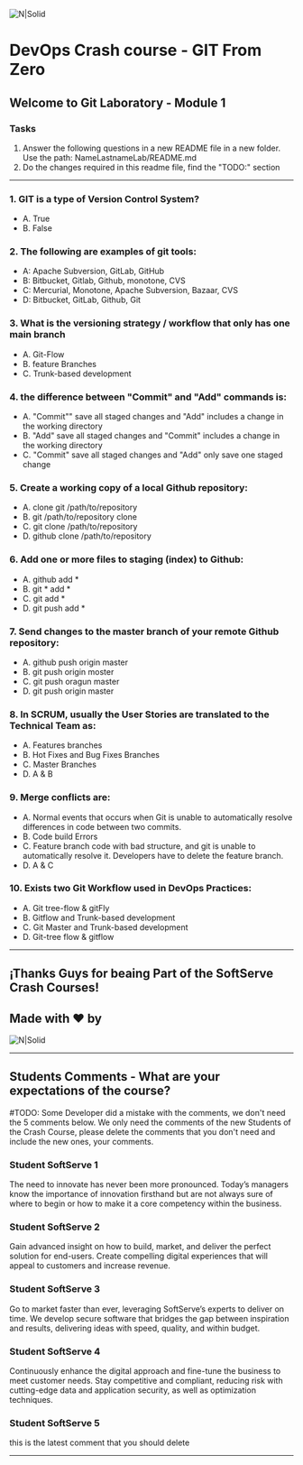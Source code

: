 ![N|Solid](https://media-exp2.licdn.com/dms/image/C4E0BAQEhqEYDn2-LkA/company-logo_100_100/0/1580391093627?e=1663200000&v=beta&t=EO7vueG3ailmZ1RfTbu4knkfQGiqf5LZa1RJ90nt5do)

# DevOps Crash course -​ GIT From Zero
## Welcome to Git Laboratory - Module 1

### Tasks
1. Answer the following questions in a new README file in a new folder. Use the path: NameLastnameLab/README.md
2. Do the changes required in this readme file, find the "TODO:" section

---
### 1. GIT is a type of Version Control System?
- A. True <br>
- B. False <br>

### 2. The following are examples of git tools:
- A: Apache Subversion, GitLab, GitHub <br>
- B: Bitbucket, Gitlab, Github, monotone, CVS <br>
- C: Mercurial, Monotone, Apache Subversion, Bazaar, CVS <br>
- D: Bitbucket, GitLab, Github, Git <br>

### 3. What is the versioning strategy / workflow that only has one main branch
- A. Git-Flow
- B. feature Branches
- C. Trunk-based development 

### 4. the difference between "Commit" and "Add" commands is:
- A. "Commit"" save all staged changes and "Add" includes a change in the working directory
- B. "Add" save all staged changes and "Commit" includes a change in the working directory
- C. "Commit" save all staged changes and "Add" only save one staged change

### 5. Create a working copy of a local Github repository:
- A. clone git /path/to/repository
- B. git /path/to/repository clone 
- C. git clone /path/to/repository 
- D. github clone /path/to/repository 

### 6. Add one or more files to staging (index) to Github:
- A. github add *
- B. git * add * 
- C. git add * 
- D. git push add * 

### 7. Send changes to the master branch of your remote  Github repository:
- A. github push origin master
- B. git push origin moster
- C. git push oragun master
- D. git push origin master

### 8. In SCRUM, usually the User Stories are translated to the Technical Team as:
- A. Features branches
- B. Hot Fixes and Bug Fixes Branches
- C. Master Branches
- D. A & B

### 9. Merge conflicts are:
- A. Normal events that occurs when Git is unable to automatically resolve differences in code between two commits.
- B. Code build Errors
- C. Feature branch code with bad structure, and git is unable to automatically resolve it. Developers have to delete the feature branch.
- D. A & C

### 10. Exists two Git Workflow used in DevOps Practices:
- A. Git tree-flow & gitFly
- B. Gitflow and Trunk-based development 
- C. Git Master and Trunk-based development 
- D. Git-tree flow & gitflow 

---
## ¡Thanks Guys for beaing Part of the SoftServe Crash Courses! 
## Made with ❤ by 
![N|Solid](https://mms.businesswire.com/media/20211116006314/es/832960/4/SoftServe_Logo_2.jpg)

---
## Students Comments - What are your expectations of the course?
#TODO: Some Developer did a mistake with the comments, we don't need the 5 comments below. We only need the comments of the new Students of the Crash Course, please delete the comments that you don't need and include the new ones, your comments.

### Student SoftServe 1
The need to innovate has never been more pronounced. Today’s managers know the importance of innovation firsthand but are not always sure of where to begin or how to make it a core competency within the business.

### Student SoftServe 2
Gain advanced insight on how to build, market, and deliver the perfect solution for end-users. Create compelling digital experiences that will appeal to customers and increase revenue.

### Student SoftServe 3
Go to market faster than ever, leveraging SoftServe’s experts to deliver on time. We develop secure software that bridges the gap between inspiration and results, delivering ideas with speed, quality, and within budget.

### Student SoftServe 4
Continuously enhance the digital approach and fine-tune the business to meet customer needs. Stay competitive and compliant, reducing risk with cutting-edge data and application security, as well as optimization techniques.

### Student SoftServe 5
this is the latest comment that you should delete

---
